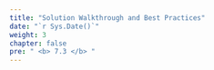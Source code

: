 ```yaml
---
title: "Solution Walkthrough and Best Practices"
date: "`r Sys.Date()`"
weight: 3
chapter: false
pre: " <b> 7.3 </b> "
---
```

